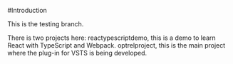 #Introduction

This is the testing branch.

There is two projects here:
reactypescriptdemo, this is a demo to learn React with TypeScript and Webpack.
optrelproject, this is the main project where the plug-in for VSTS is being developed.
